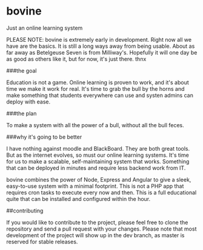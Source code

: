 bovine
======

Just an online learning system

PLEASE NOTE:  bovine is extremely early in development.  Right now all we have are the basics.  It is still a long ways away
from being usable.  About as far away as Betelgeuse Seven is from Milliway's.  Hopefully it will one day be as good as others
like it, but for now, it's just there.  thnx

###the goal

Education is not a game.  Online learning is proven to work, and it's about time we make it work for real.  It's time to grab
the bull by the horns and make something that students everywhere can use and systen admins can deploy with ease.

###the plan

To make a system with all the power of a bull, without all the bull feces.

###why it's going to be better

I have nothing against moodle and BlackBoard.  They are both great tools.  But as the internet evolves, so must our online
learning systems.  It's time for us to make a scalable, self-maintaining system that works.  Something that can be deployed in
minutes and require less backend work from IT.

bovine combines the power of Node, Express and Angular to give a sleek, easy-to-use system with a minimal footprint.  This is
not a PHP app that requires cron tasks to execute every now and then.  This is a full educational quite that can be installed
and configured within the hour.

##contributing

If you would like to contribute to the project, please feel free to clone the repository and send a pull request with your
changes.  Please note that most development of the project will show up in the dev branch, as master is reserved for stable
releases.
